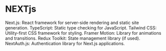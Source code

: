# NEXTjs

Next.js: React framework for server-side rendering and static site generation.
TypeScript: Static type checking for JavaScript.
Tailwind CSS: Utility-first CSS framework for styling.
Framer Motion: Library for animations and transitions.
Redux Toolkit: State management library (if used).
NextAuth.js: Authentication library for Next.js applications.
